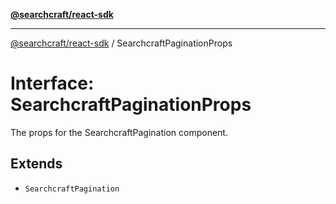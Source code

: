 [**@searchcraft/react-sdk**](/reference/sdk/js-react/README.md)

***

[@searchcraft/react-sdk](/reference/sdk/js-react/globals.md) / SearchcraftPaginationProps

# Interface: SearchcraftPaginationProps

The props for the SearchcraftPagination component.

## Extends

- `SearchcraftPagination`
